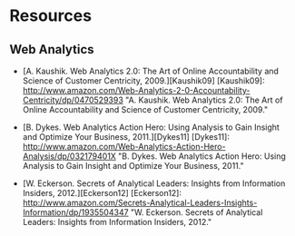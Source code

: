 Resources
==================

## Web Analytics

- [A. Kaushik. Web Analytics 2.0: The Art of Online Accountability and Science of Customer Centricity, 2009.][Kaushik09]
[Kaushik09]: http://www.amazon.com/Web-Analytics-2-0-Accountability-Centricity/dp/0470529393 "A. Kaushik. Web Analytics 2.0: The Art of Online Accountability and Science of Customer Centricity, 2009."

- [B. Dykes. Web Analytics Action Hero: Using Analysis to Gain Insight and Optimize Your Business, 2011.][Dykes11]
[Dykes11]: http://www.amazon.com/Web-Analytics-Action-Hero-Analysis/dp/032179401X "B. Dykes. Web Analytics Action Hero: Using Analysis to Gain Insight and Optimize Your Business, 2011."

- [W. Eckerson. Secrets of Analytical Leaders: Insights from Information Insiders, 2012.][Eckerson12]
[Eckerson12]: http://www.amazon.com/Secrets-Analytical-Leaders-Insights-Information/dp/1935504347 "W. Eckerson. Secrets of Analytical Leaders: Insights from Information Insiders, 2012."

